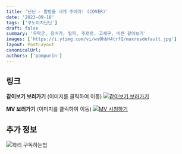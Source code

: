 ```yaml
---
title: '닌닌 - 합방을 내게 주어라! (COVER)'
date: '2023-09-18'
tags: ['쿠노이치닌닌']
draft: false
summary: '우왁굳, 징버거, 릴파, 주르르, 고세구, 비챤 같이보기'
images: ['https://i.ytimg.com/vi/ws0hbH4trfQ/maxresdefault.jpg']
layout: PostLayout
canonicalUrl:
authors: ['pompurin']
---
```


## 링크

**같이보기 보러가기** (이미지를 클릭하여 이동)
[![같이보기 보러가기](https://cdn.discordapp.com/attachments/1136601898116464710/1211650793904807976/logo.png?ex=65eef8bc&is=65dc83bc&hm=95dc0e08c1f43025dd60def429896697b3787a9f923593eb50b24e9fb6280361&)](https://cafe.naver.com/steamindiegame/12920223)

**MV 보러가기** (이미지를 클릭하여 이동)
[![MV 시청하기](https://i.ytimg.com/vi/ws0hbH4trfQ/maxresdefault.jpg)](https://youtu.be/ws0hbH4trfQ?si=buln0U3Y4CIK1jhA)

## 추가 정보

![왁리 구독하는법](https://cdn.discordapp.com/attachments/1136601898116464710/1137049857136267374/--2cut.gif)
